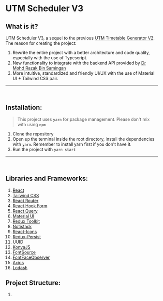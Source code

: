 # UTM Scheduler V3


## What is it?

UTM Scheduler V3, a sequel to the previous [UTM Timetable Generator V2](https://github.com/AdmiJW/UTM-Timetable-Generator-V2). The reason for creating the project:

1. Rewrite the entire project with a better architecture and code quality, especially with the use of Typescript.
2. New functionality to integrate with the backend API provided by [Dr Mohd Razak Bin Samingan](https://www.utm.my/directory/staff/mrazak)
3. More intuitive, standardized and friendly UI/UX with the use of Material UI + Tailwind CSS pair.

---
<br>

## Installation:

> This project uses **`yarn`** for package management. Please don't mix with using **`npm`**

1. Clone the repository
2. Open up the terminal inside the root directory, install the dependencies with `yarn`. Remember to install yarn first if you don't have it.
3. Run the project with `yarn start`

---
<br>


## Libraries and Frameworks:

1. [React](https://reactjs.org/)
2. [Tailwind CSS](https://tailwindcss.com/)
3. [React Router](https://reactrouter.com/)
4. [React Hook Form](https://react-hook-form.com/)
5. [React Query](https://react-query.tanstack.com/)
6. [Material UI](https://material-ui.com/)
7. [Redux Toolkit](https://redux-toolkit.js.org/)
8. [Notistack](https://notistack.com/)
9. [React-Icons](https://react-icons.github.io/react-icons/)
10. [Redux-Persist](https://www.npmjs.com/package/redux-persist)
11. [UUID](https://www.npmjs.com/package/uuid)
12. [KonvaJS](https://konvajs.org/)
13. [FontSource](https://fontsource.org/)
14. [FontFaceObserver](https://fontfaceobserver.com/)
15. [Axios](https://axios-http.com/)
16. [Lodash](https://lodash.com/)

## Project Structure:

1. 
